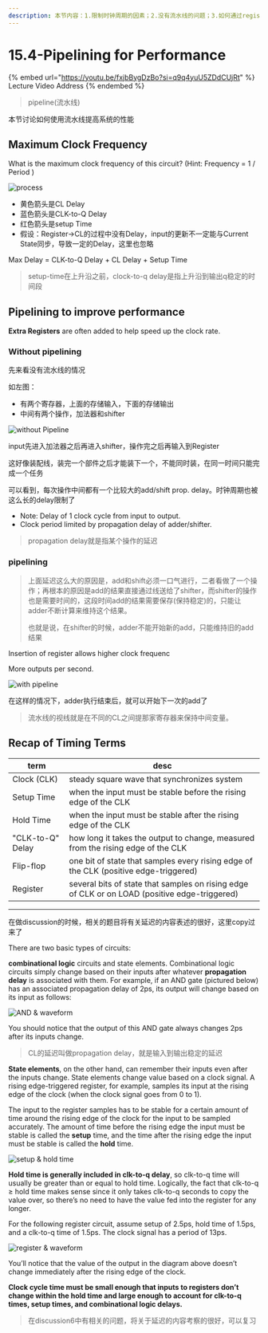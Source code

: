 ```yaml
---
description: 本节内容：1.限制时钟周期的因素；2.没有流水线的问题；3.如何通过register来实现流水线；
---
```


# 15.4-Pipelining for Performance

{% embed url="https://youtu.be/fxjbBygDzBo?si=q9q4yuU5ZDdCUjRt" %}
Lecture Video Address
{% endembed %}

> pipeline(流水线)

本节讨论如何使用流水线提高系统的性能

## Maximum Clock Frequency

What is the maximum clock frequency of this circuit? (Hint: Frequency = 1 / Period )

![process](.image/image-20240612155426088.png)

* 黄色箭头是CL Delay
* 蓝色箭头是CLK-to-Q Delay
* 红色箭头是setup Time
* 假设：Register→CL的过程中没有Delay，input的更新不一定能与Current State同步，导致一定的Delay，这里也忽略

Max Delay = CLK-to-Q Delay + CL Delay + Setup Time

> setup-time在上升沿之前，clock-to-q delay是指上升沿到输出q稳定的时间段

## Pipelining to improve performance

**Extra Registers** are often added to help speed up the clock rate.

### Without pipelining

先来看没有流水线的情况

如左图：

* 有两个寄存器，上面的存储输入，下面的存储输出
* 中间有两个操作，加法器和shifter

![without Pipeline](.image/image-20240612155507973.png)

input先进入加法器之后再进入shifter，操作完之后再输入到Register

这好像装配线，装完一个部件之后才能装下一个，不能同时装，在同一时间只能完成一个任务

可以看到，每次操作中间都有一个比较大的add/shift prop. delay。时钟周期也被这么长的delay限制了

* Note: Delay of 1 clock cycle from input to output.
* Clock period limited by propagation delay of adder/shifter.

> propagation delay就是指某个操作的延迟

### pipelining

> 上面延迟这么大的原因是，add和shift必须一口气进行，二者看做了一个操作；再根本的原因是add的结果直接通过线送给了shifter，而shifter的操作也是需要时间的，这段时间add的结果需要保存(保持稳定)的，只能让adder不断计算来维持这个结果。
>
> 也就是说，在shifter的时候，adder不能开始新的add，只能维持旧的add结果

Insertion of register allows higher clock frequenc

More outputs per second.

![with pipeline](.image/image-20240612155558893.png)

在这样的情况下，adder执行结束后，就可以开始下一次的add了

> 流水线的视线就是在不同的CL之间提那家寄存器来保持中间变量。

## Recap of Timing Terms

| term             | desc                                                                                          |
| ---------------- | --------------------------------------------------------------------------------------------- |
| Clock (CLK)      | steady square wave that synchronizes system                                                   |
| Setup Time       | when the input must be stable before the rising edge of the CLK                               |
| Hold Time        | when the input must be stable after the rising edge of the CLK                                |
| "CLK-to-Q" Delay | how long it takes the output to change, measured from the rising edge of the CLK              |
| Flip-flop        | one bit of state that samples every rising edge of the CLK (positive edge-triggered)          |
| Register         | several bits of state that samples on rising edge of CLK or on LOAD (positive edge-triggered) |

---

在做discussion的时候，相关的题目将有关延迟的内容表述的很好，这里copy过来了

There are two basic types of circuits: 

**combinational logic** circuits and state elements. Combinational logic circuits simply change based on their inputs after whatever **propagation delay** is associated with them. For example, if an AND gate (pictured below) has an associated propagation delay of 2ps, its output will change based on its input as follows:

![AND & waveform](.image/image-20240714161431249.png)

You should notice that the output of this AND gate always changes 2ps after its inputs change.

> CL的延迟叫做propagation delay，就是输入到输出稳定的延迟

**State elements**, on the other hand, can remember their inputs even after the inputs change. State elements change value based on a clock signal. A rising edge-triggered register, for example, samples its input at the rising edge of the clock (when the clock signal goes from 0 to 1).

The input to the register samples has to be stable for a certain amount of time around the rising edge of the clock for the input to be sampled accurately. The amount of time before the rising edge the input must be stable is called the **setup** time, and the time after the rising edge the input must be stable is called the **hold** time. 

![setup & hold time](.image/image-20240714161608613.png)

**Hold time is generally included in clk-to-q delay**, so clk-to-q time will usually be greater than or equal to hold time. Logically, the fact that clk-to-q ≥ hold time makes sense since it only takes clk-to-q seconds to copy the value over, so there’s no need to have the value fed into the register for any longer.

For the following register circuit, assume setup of 2.5ps, hold time of 1.5ps, and a clk-to-q time of 1.5ps. The clock signal has a period of 13ps.

![register & waveform](.image/image-20240714161652110.png)

You’ll notice that the value of the output in the diagram above doesn’t change immediately after the rising edge of the clock. 

**Clock cycle time must be small enough that inputs to registers don’t change within the hold time and large enough to account for clk-to-q times, setup times, and combinational logic delays.**

> 在discussion6中有相关的问题，将关于延迟的内容考察的很好，可以复习
